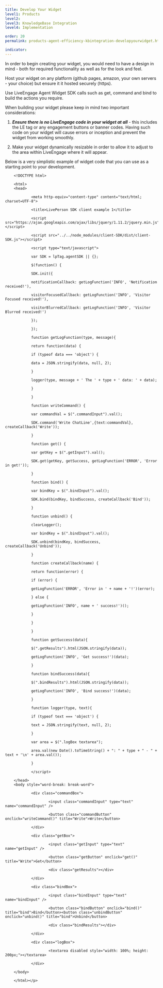 ```yaml
---
title: Develop Your Widget
level1: Products
level2: 
level3: KnowledgeBase Integration
level4: Implementation

order: 20
permalink: products-agent-efficiency-kbintegration-developyourwidget.html

indicator:
---
```


In order to begin creating your widget, you would need to have a design in mind - both for required functionality as well as for the look and feel.

Host your widget on any platform (github pages, amazon, your own servers - your choice) but ensure it it hosted securely (https).

Use LiveEngage Agent Widget SDK calls such as get, command and bind to build the actions you require. 

When building your widget please keep in mind two important considerations:

1. _**Ensure there is no LiveEngage code in your widget at all**_ - this includes the LE tag or any engagement buttons or banner codes.  Having such code on your widget will cause errors or inception and prevent the widget from working smoothly. 

2. Make your widget dynamically resizable in order to allow it to adjust to the area within LiveEngage where it will appear. 

Below is a very simplistic example of widget code that you can use as a starting point to your development. 

        <!DOCTYPE html>

        <html>
        <head>

                <meta http-equiv="content-type" content="text/html; charset=UTF-8"> 

                <title>LivePerson SDK client example 1</title>

                <script src="https://ajax.googleapis.com/ajax/libs/jquery/1.11.2/jquery.min.js"></script>

                <script src="../../node_modules/client-SDK/dist/client-SDK.js"></script>

                <script type="text/javascript">

                var SDK = lpTag.agentSDK || {};

                $(function() {

                SDK.init({

                notificationCallback: getLogFunction('INFO', 'Notification received!'),

                visitorFocusedCallback: getLogFunction('INFO', 'Visitor Focused received!'),

                visitorBlurredCallback: getLogFunction('INFO', 'Visitor Blurred received!')

                });

                });
                  
                function getLogFunction(type, message){
                  
                return function(data) {
                  
                if (typeof data === 'object') {
                  
                data = JSON.stringify(data, null, 2);
                  
                }
                  
                logger(type, message + ' The ' + type + ' data: ' + data);
                  
                }
                  
                }
                  
                function writeCommand() {
                  
                var commandVal = $(".commandInput").val();
                  
                SDK.command('Write ChatLine',{text:commandVal}, createCallback('Write'));
                  
                }
                  
                function get() {
                  
                var getKey = $(".getInput").val();
                  
                SDK.get(getKey, getSuccess, getLogFunction('ERROR', 'Error in get!'));
                  
                }
                  
                function bind() {

                var bindKey = $(".bindInput").val();
                  
                SDK.bind(bindKey, bindSuccess, createCallback('Bind'));
                  
                }

                function unbind() {

                clearLogger();

                var bindKey = $(".bindInput").val();
                  
                SDK.unbind(bindKey, bindSuccess, createCallback('Unbind'));
                  
                }
                  
                function createCallback(name) {
                  
                return function(error) {
                  
                if (error) {
                  
                getLogFunction('ERROR', 'Error in ' + name + '!')(error);
                  
                } else {
                  
                getLogFunction('INFO', name + ' success!')();

                }  
                  
                } 

                }
                  
                function getSuccess(data){
                  
                $(".getResults").html(JSON.stringify(data));
                  
                getLogFunction('INFO', 'Get success!')(data);
                  
                }
                  
                function bindSuccess(data){
                  
                $(".bindResults").html(JSON.stringify(data)); 

                getLogFunction('INFO', 'Bind success!')(data); 

                }
                  
                function logger(type, text){
                  
                if (typeof text === 'object') {
                  
                text = JSON.stringify(text, null, 2);
                  
                }
                  
                var area = $(".logBox textarea");  

                area.val(new Date().toTimeString() + ": " + type + " - " + text + '\n' + area.val());  

                }

                </script>
          
        </head> 
        <body style="word-break: break-word">
          
                <div class="commandBox">
                  
                        <input class="commandInput" type="text" name="commandInput" />

                        <button class="commandButton" onclick="writeCommand()" title="Write">Write</button>

                </div>

                <div class="getBox">
                  
                        <input class="getInput" type="text" name="getInput" />
                  
                        <button class="getButton" onclick="get()" title="Write">Get</button>
                  
                        <div class="getResults"></div>
                  
                </div>
                  
                <div class="bindBox">
                  
                        <input class="bindInput" type="text" name="bindInput" />
                  
                        <button class="bindButton" onclick="bind()" title="bind">Bind</button><button class="unbindButton" onclick="unbind()" title="bind">Unbind</button>
                  
                        <div class="bindResults"></div>
                  
                </div>
                  
                <div class="logBox">
                  
                        <textarea disabled style="width: 100%; height: 200px;"></textarea>
                  
                </div>
          
        </body>
          
        </html></p>